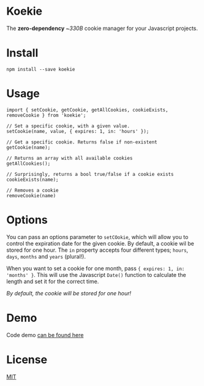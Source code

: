# Koekie

The **zero-dependency** ~_330B_ cookie manager for your Javascript projects.

# Install

```
npm install --save koekie
```

# Usage

```
import { setCookie, getCookie, getAllCookies, cookieExists, removeCookie } from 'koekie';

// Set a specific cookie, with a given value.
setCookie(name, value, { expires: 1, in: 'hours' });

// Get a specific cookie. Returns false if non-existent
getCookie(name);

// Returns an array with all available cookies
getAllCookies();

// Surprisingly, returns a bool true/false if a cookie exists
cookieExists(name);

// Removes a cookie
removeCookie(name)
```

# Options

You can pass an options parameter to `setCOokie`, which will allow you to control the expiration date for the given cookie. By default, a cookie wil be stored for
one hour. The `in` property accepts four different types; `hours`, `days`, `months` and `years` (plural!).

When you want to set a cookie for one month, pass `{ expires: 1, in: 'months' }`. This will use the Javascript `Date()` function to calculate the length and set it for
the correct time.

_By default, the cookie will be stored for one hour!_

# Demo

Code demo [can be found here](https://codesandbox.io/s/23vr2nkp4p)

# License

[MIT](https://oss.ninja/mit/mjanssen/)
